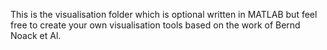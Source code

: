 This is the visualisation folder which is optional written in MATLAB but feel free to create your own visualisation tools based on the work of Bernd Noack et Al.
